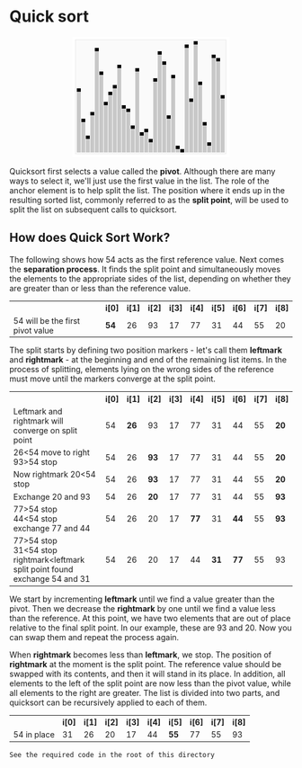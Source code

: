 # Quick sort

<div align="center">
  <img src="https://github.com/iamlorddop/sorting-methods/blob/main/assets/img/quick-sort.gif">
</div>

Quicksort first selects a value called the <b>pivot</b>. Although there are many ways to select it, we'll just use the first value in the list. The role of the anchor element is to help split the list. The position where it ends up in the resulting sorted list, commonly referred to as the <b>split point</b>, will be used to split the list on subsequent calls to quicksort.

## How does Quick Sort Work?

The following shows how 54 acts as the first reference value. Next comes the <b>separation process</b>. It finds the split point and simultaneously moves the elements to the appropriate sides of the list, depending on whether they are greater than or less than the reference value.
<table>
    <tr>
        <td><span></span></td>
        <th>i[0]</th>
        <th>i[1]</th>
        <th>i[2]</th>
        <th>i[3]</th>
        <th>i[4]</th>
        <th>i[5]</th>
        <th>i[6]</th>
        <th>i[7]</th>
        <th>i[8]</th>
    </tr>
       <tr>
        <td>54 will be the first pivot value</td>
        <td><b>54</b></td>
        <td>26</td>
        <td>93</td>
        <td>17</td>
        <td>77</td>
        <td>31</td>
        <td>44</td>
        <td>55</td>
        <td>20</td>
    </tr>   
</table>
The split starts by defining two position markers - let's call them <b>leftmark</b> and <b>rightmark</b> - at the beginning and end of the remaining list items. In the process of splitting, elements lying on the wrong sides of the reference must move until the markers converge at the split point.
<table>
    <tr>
        <td><span></span></td>
        <th>i[0]</th>
        <th>i[1]</th>
        <th>i[2]</th>
        <th>i[3]</th>
        <th>i[4]</th>
        <th>i[5]</th>
        <th>i[6]</th>
        <th>i[7]</th>
        <th>i[8]</th>
    </tr>
    <tr>
        <td>Leftmark and rightmark will converge on split point</td>
        <td>54</td>
        <td><b>26</b></td>
        <td>93</td>
        <td>17</td>
        <td>77</td>
        <td>31</td>
        <td>44</td>
        <td>55</td>
        <td><b>20</b></td>
    </tr>
    <tr>
        <td>26<54 move to right 93>54 stop</td>
        <td>54</td>
        <td>26</td>
        <td><b>93</b></td>
        <td>17</td>
        <td>77</td>
        <td>31</td>
        <td>44</td>
        <td>55</td>
        <td><b>20</b></td>
    </tr>
    <tr>
        <td>Now rightmark 20<54 stop</td>
        <td>54</td>
        <td>26</td>
        <td><b>93</b></td>
        <td>17</td>
        <td>77</td>
        <td>31</td>
        <td>44</td>
        <td>55</td>
        <td><b>20</b></td>
    </tr>
    <tr>
        <td>Exchange 20 and 93</td>
        <td>54</td>
        <td>26</td>
        <td><b>20</b></td>
        <td>17</td>
        <td>77</td>
        <td>31</td>
        <td>44</td>
        <td>55</td>
        <td><b>93</b></td>
    </tr>
    <tr>
        <td>77>54 stop<br>
        44<54 stop<br>
        exchange 77 and 44</td>
        <td>54</td>
        <td>26</td>
        <td>20</td>
        <td>17</td>
        <td><b>77</b></td>
        <td>31</td>
        <td><b>44</b></td>
        <td>55</td>
        <td><b>93</b></td>
    </tr>
    <tr>
        <td>77&gt54 stop<br>
        31&lt54 stop<br>
        rightmark&ltleftmark<br>
        split point found<br>
        exchange 54 and 31
        </td>
        <td>54</td>
        <td>26</td>
        <td>20</td>
        <td>17</td>
        <td>44</td>
        <td><b>31</b></td>
        <td><b>77</b></td>
        <td>55</td>
        <td>93</td>
    </tr>
</table>

We start by incrementing <b>leftmark</b> until we find a value greater than the pivot. Then we decrease the <b>rightmark</b> by one until we find a value less than the reference. At this point, we have two elements that are out of place relative to the final split point. In our example, these are 93 and 20. Now you can swap them and repeat the process again.

When <b>rightmark</b> becomes less than <b>leftmark</b>, we stop. The position of <b>rightmark</b> at the moment is the split point. The reference value should be swapped with its contents, and then it will stand in its place. In addition, all elements to the left of the split point are now less than the pivot value, while all elements to the right are greater. The list is divided into two parts, and quicksort can be recursively applied to each of them.
<table>
    <tr>
        <td><span></span></td>
        <th>i[0]</th>
        <th>i[1]</th>
        <th>i[2]</th>
        <th>i[3]</th>
        <th>i[4]</th>
        <th>i[5]</th>
        <th>i[6]</th>
        <th>i[7]</th>
        <th>i[8]</th>
    </tr>
       <tr>
        <td>54 in place</td>
        <td>31</td>
        <td>26</td>
        <td>20</td>
        <td>17</td>
        <td>44</td>
        <td><b>55</b></td>
        <td>77</td>
        <td>55</td>
        <td>93</td>
    </tr>   
</table>


```
See the required code in the root of this directory
```
